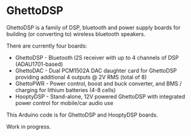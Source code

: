 # GhettoDSP
 
GhettoDSP is a family of DSP, bluetooth and power supply boards for building (or converting to) wireless bluetooth speakers.

There are currently four boards:

* GhettoDSP - Bluetooth I2S receiver with up to 4 channels of DSP (ADAU1701-based)
* GhettoDAC - Dual PCM1502A DAC daughter card for GhettoDSP providing additional 4 outputs @ 2V RMS (total of 8)
* GhettoPWR - Power control, boost and buck converter, and BMS / charging for lithium batteries (4-8 cells)
* HooptyDSP - Stand-alone, 12V powered GhettoDSP with integrated power control for mobile/car audio use

This Arduino code is for GhettoDSP and HooptyDSP boards.

Work in progress.  

